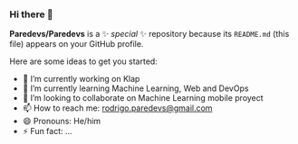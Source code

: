 ### Hi there 👋

**Paredevs/Paredevs** is a ✨ _special_ ✨ repository because its `README.md` (this file) appears on your GitHub profile.

Here are some ideas to get you started:

- 🔭 I’m currently working on Klap
- 🌱 I’m currently learning Machine Learning, Web and DevOps
- 👯 I’m looking to collaborate on Machine Learning mobile proyect
- 📫 How to reach me: rodrigo.paredevs@gmail.com
- 😄 Pronouns: He/him
- ⚡ Fun fact: ...
  
